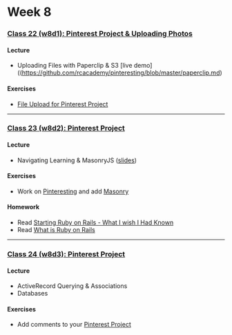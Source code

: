 # Week 8

### [Class 22 (w8d1): Pinterest Project & Uploading Photos](./w8d1)

#### Lecture
* Uploading Files with Paperclip & S3 [live demo]((https://github.com/rcacademy/pinteresting/blob/master/paperclip.md)

#### Exercises
* [File Upload for Pinterest Project](https://github.com/rcacademy/pinteresting/blob/master/paperclip.md)

---

### [Class 23 (w8d2): Pinterest Project](./w8d2)

#### Lecture
* Navigating Learning & MasonryJS ([slides](./w8d2/slides/w8d2_lecture.pdf))

#### Exercises
* Work on [Pinteresting](https://github.com/rcacademy/pinteresting) and add [Masonry](http://masonry.desandro.com/)

#### Homework
* Read [Starting Ruby on Rails - What I wish I Had Known](http://betterexplained.com/articles/starting-ruby-on-rails-what-i-wish-i-knew/)
* Read [What is Ruby on Rails](http://railsapps.github.io/what-is-ruby-rails.html)

---

### [Class 24 (w8d3): Pinterest Project](./w8d3)

#### Lecture
* ActiveRecord Querying & Associations
* Databases

#### Exercises
* Add comments to your [Pinterest Project](http://github.com/rcacademy/pinteresting)
